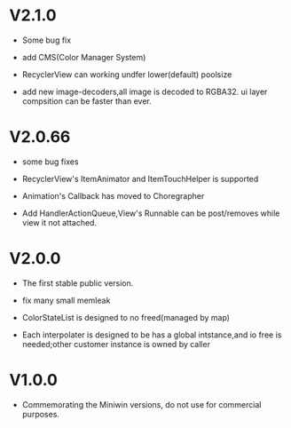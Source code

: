# **V2.1.0**
  - Some bug fix
 
  - add CMS(Color Manager System)

  - RecyclerView can working undfer lower(default) poolsize

  - add new image-decoders,all image is decoded to RGBA32. ui layer compsition can be faster than ever.

# **V2.0.66**
  - some bug fixes

  - RecyclerView's ItemAnimator and ItemTouchHelper is supported

  - Animation's Callback has moved to Choregrapher

  - Add HandlerActionQueue,View's Runnable can be post/removes while view it not attached.

# **V2.0.0**
  - The first stable public version.

  - fix many small memleak

  - ColorStateList is designed to no freed(managed by map)

  - Each interpolater is designed to be has a global intstance,and io free is needed;other customer instance is owned by caller

# **V1.0.0**
  - Commemorating the Miniwin versions, do not use for commercial purposes. 

